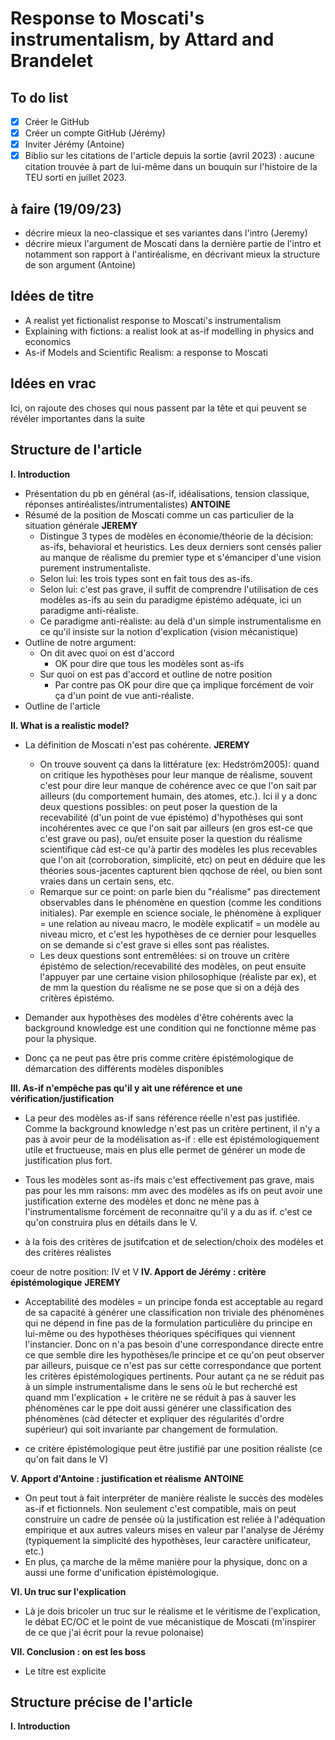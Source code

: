 # Response to Moscati's instrumentalism, by Attard and Brandelet

## To do list

- [X] Créer le GitHub
- [X] Créer un compte GitHub (Jérémy)
- [X] Inviter Jérémy (Antoine)
- [X] Biblio sur les citations de l'article depuis la sortie (avril 2023) : aucune citation trouvée à part de lui-même dans un bouquin sur l'histoire de la TEU sorti en juillet 2023.

## à faire (19/09/23)
- décrire mieux la neo-classique et ses variantes dans l'intro (Jeremy)
- décrire mieux l'argument de Moscati dans la dernière partie de l'intro et notamment son rapport à l'antiréalisme, en décrivant mieux la structure de son argument (Antoine)

## Idées de titre

- A realist yet fictionalist response to Moscati's instrumentalism
- Explaining with fictions: a realist look at as-if modelling in physics and economics
- As-if Models and Scientific Realism: a response to Moscati

## Idées en vrac

Ici, on rajoute des choses qui nous passent par la tête et qui peuvent se révéler importantes dans la suite

## Structure de l'article

**I. Introduction**
- Présentation du pb en général (as-if, idéalisations, tension classique, réponses antiréalistes/intrumentalistes) **ANTOINE**
- Résumé de la position de Moscati comme un cas particulier de la situation générale **JEREMY**
	- Distingue 3 types de modèles en économie/théorie de la décision: as-ifs, behavioral et heuristics. Les deux derniers sont censés palier au manque de réalisme du premier type et s'émanciper d'une vision purement instrumentaliste.
	- Selon lui: les trois types sont en fait tous des as-ifs. 
	- Selon lui: c'est pas grave, il suffit de comprendre l'utilisation de ces modèles as-ifs au sein du paradigme épistémo adéquate, ici un paradigme anti-réaliste. 
	- Ce paradigme anti-réaliste: au delà d'un simple instrumentalisme en ce qu'il insiste sur la notion d'explication (vision mécanistique)
- Outline de notre argument:
	- On dit avec quoi on est d'accord
		- OK pour dire que tous les modèles sont as-ifs
	- Sur quoi on est pas d'accord et outline de notre position
		- Par contre pas OK pour dire que ça implique forcément de voir ça d'un point de vue anti-réaliste.
- Outline de l'article

**II. What is a realistic model?**
- La définition de Moscati n'est pas cohérente. **JEREMY**
	- On trouve souvent ça dans la littérature (ex: Hedström2005): quand on critique les hypothèses pour leur manque  de réalisme, souvent c'est pour dire leur manque de cohérence avec ce que l'on sait par ailleurs (du comportement humain, des atomes, etc.). Ici il y a donc deux questions possibles: on peut poser la question de la recevabilité (d'un point de vue épistémo) d'hypothèses qui sont incohérentes avec ce que l'on sait par ailleurs (en gros est-ce que c'est grave ou pas), ou/et ensuite poser la question du réalisme scientifique càd est-ce qu'à partir des modèles les plus recevables que l'on ait (corroboration, simplicité, etc) on peut en déduire que les théories sous-jacentes capturent bien qqchose de réel, ou bien sont vraies dans un certain sens, etc.
	- Remarque sur ce point: on parle bien du "réalisme" pas directement observables dans le phénomène en question (comme les conditions initiales). Par exemple en science sociale, le phénomène à expliquer = une relation au niveau macro, le modèle explicatif = un modèle au niveau micro, et c'est les hypothèses de ce dernier pour lesquelles on se demande si c'est grave si elles sont pas réalistes.
	- Les deux questions sont entremêlées: si on trouve un critère épistémo de selection/recevabilité des modèles, on peut ensuite l'appuyer par une certaine vision philosophique (réaliste par ex), et de mm la question du réalisme ne se pose que si on a déjà des critères épistémo.

- Demander aux hypothèses des modèles d'être cohérents avec la background knowledge est une condition qui ne fonctionne même pas pour la physique. 

- Donc ça ne peut pas être pris comme critère épistémologique de démarcation des différents modèles disponibles

**III. As-if n'empêche pas qu'il y ait une référence et une vérification/justification**
- La peur des modèles as-if sans référence réelle n'est pas justifiée. Comme la background knowledge n'est pas un critère pertinent, il n'y a pas à avoir peur de la modélisation as-if : elle est épistémologiquement utile et fructueuse, mais en plus elle permet de générer un mode de justification plus fort.

- Tous les modèles sont as-ifs mais c'est effectivement pas grave, mais pas pour les mm raisons: mm avec des modèles as ifs on peut avoir une justification externe des modèles et donc ne mène pas à l'instrumentalisme forcément de reconnaitre qu'il y a du as if. c'est ce qu'on construira plus en détails dans le V.

- à la fois des critères de jsutifcation et de selection/choix des modèles et des critères réalistes

coeur de notre position: IV et V
**IV. Apport de Jérémy : critère épistémologique** **JEREMY**
- Acceptabilité des modèles = un principe fonda est acceptable au regard de sa capacité à générer une classification non triviale des phénomènes qui ne dépend in fine pas de la formulation particulière du principe en lui-même ou des hypothèses théoriques spécifiques qui viennent l'instancier. Donc on n'a pas besoin d'une correspondance directe entre ce que semble dire les hypothèses/le principe et ce qu'on peut observer par ailleurs, puisque ce n'est pas sur cette correspondance que portent les critères épistémologiques pertinents. Pour autant ça ne se réduit pas à un simple instrumentalisme dans le sens où le but recherché est quand mm l'explication + le critère ne se réduit à pas à sauver les phénomènes car le ppe doit aussi générer une classification des phénomènes (càd détecter et expliquer des régularités d'ordre supérieur) qui soit invariante par changement de formulation. 

- ce critère épistémologique peut être justifié par une position réaliste (ce qu'on fait dans le V)

**V. Apport d'Antoine : justification et réalisme** **ANTOINE**
- On peut tout à fait interpréter de manière réaliste le succès des modèles as-if et fictionnels. Non seulement c'est compatible, mais on peut construire un cadre de pensée où la justification est reliée à l'adéquation empirique et aux autres valeurs mises en valeur par l'analyse de Jérémy (typiquement la simplicité des hypothèses, leur caractère unificateur, etc.)
- En plus, ça marche de la même manière pour la physique, donc on a aussi une forme d'unification épistémologique.

**VI. Un truc sur l'explication**
- Là je dois bricoler un truc sur le réalisme et le véritisme de l'explication, le débat EC/OC et le point de vue mécanistique de Moscati (m'inspirer de ce que j'ai écrit pour la revue polonaise)

**VII. Conclusion : on est les boss**
- Le titre est explicite



## Structure précise de l'article


**I. Introduction**


